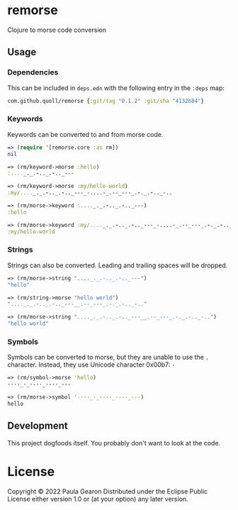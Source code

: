 # remorse
Clojure to morse code conversion

## Usage

### Dependencies
This can be included in `deps.edn` with the following entry in the `:deps` map:

```clojure
com.github.quoll/remorse {:git/tag "0.1.2" :git/sha "4132b84"}
```

### Keywords
Keywords can be converted to and from morse code.

```clojure
=> (require '[remorse.core :as rm])
nil

=> (rm/keyword->morse :hello)
:...._._.-.._.-.._---

=> (rm/keyword->morse :my/hello-world)
:my/...._._.-.._.-.._---_-....-_.--_---_.-._.-.._-..

=> (rm/morse->keyword :...._._.-.._.-.._---)
:hello

=> (rm/morse->keyword :my/...._._.-.._.-.._---_-....-_.--_---_.-._.-.._-..)
:my/hello-world
```

### Strings
Strings can also be converted. Leading and trailing spaces will be dropped.

```clojure
=> (rm/morse->string "...._._.-.._.-.._---")
"hello"

=> (rm/string->morse "hello world")
"...._._.-.._.-.._---__.--_---_.-._.-.._-.."

=> (rm/morse->string "...._._.-.._.-.._---__.--_---_.-._.-.._-..")
"hello world"
```

### Symbols
Symbols can be converted to morse, but they are unable to use the `.` character. Instead, they use Unicode character 0x00b7: `·`

```clojure
=> (rm/symbol->morse 'hello)
····_·_·-··_·-··_---

=> (rm/morse->symbol '····_·_·-··_·-··_---)
hello
```

## Development
This project dogfoods itself. You probably don't want to look at the code.

# License
Copyright © 2022 Paula Gearon
Distributed under the Eclipse Public License either version 1.0 or (at your option) any later version.
